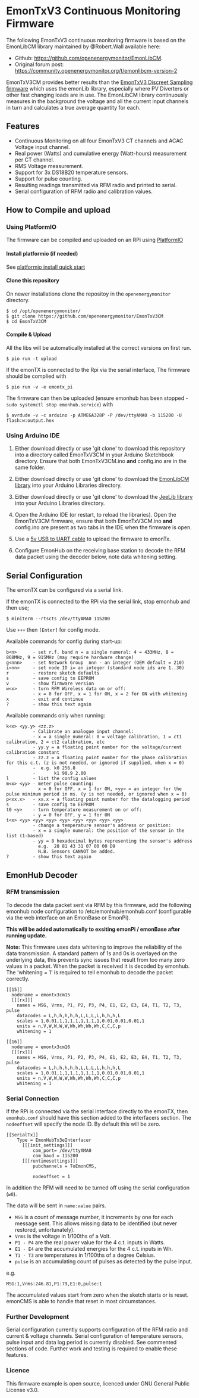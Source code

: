 
# EmonTxV3 Continuous Monitoring Firmware

The following EmonTxV3 continuous monitoring firmware is based on the EmonLibCM library maintained by @Robert.Wall available here: 

- Github: https://github.com/openenergymonitor/EmonLibCM. 
- Original forum post: https://community.openenergymonitor.org/t/emonlibcm-version-2

EmonTxV3CM provides better results than the [EmonTxV3 Discreet Sampling firmware](https://github.com/openenergymonitor/emontx3) which uses the emonLib library, especially where PV Diverters or other fast changing loads are in use. The EmonLibCM library continuously measures in the background the voltage and all the current input channels in turn and calculates a true average quantity for each.

## Features

- Continuous Monitoring on all four EmonTxV3 CT channels and ACAC Voltage input channel.
- Real power (Watts) and cumulative energy (Watt-hours) measurement per CT channel.
- RMS Voltage measurement.
- Support for 3x DS18B20 temperature sensors.
- Support for pulse counting.
- Resulting readings transmitted via RFM radio and printed to serial.
- Serial configuration of RFM radio and calibration values.

## How to Compile and upload

### Using PlatformIO

The firmware can be compiled and uploaded on an RPi using [PlatformIO](https://platformio.org)

#### Install platformio (if needed)

See [platformio install quick start](http://docs.platformio.org/en/latest/installation.html#super-quick-mac-linux)

#### Clone this repository

On newer installations clone the repositoy in the `openenergymonitor` directory.

    $ cd /opt/openenergymonitor/
    $ git clone https://github.com/openenergymonitor/EmonTxV3CM
    $ cd EmonTxV3CM

#### Compile & Upload

All the libs will be automatically installed at the correct versions on first run.

    $ pio run -t upload

If the emonTX is connected to the Rpi via the serial interface, The firmware should be complied with

    $ pio run -v -e emontx_pi

The firmware can then be uploaded (ensure emonhub has been stopped - `sudo systemctl stop emonhub.service`) with

    $ avrdude -v -c arduino -p ATMEGA328P -P /dev/ttyAMA0 -b 115200 -U flash:w:output.hex

### Using Arduino IDE

1. Either download directly or use 'git clone' to download this repository into a directory called EmonTxV3CM in your Arduino Sketchbook directory. Ensure that both EmonTxV3CM.ino **and** config.ino are in the same folder.

2. Either download directly or use 'git clone' to download the [EmonLibCM library](https://github.com/openenergymonitor/EmonLibCM) into your Arduino Libraries directory.

3. Either download directly or use 'git clone' to download the [JeeLib library](https://github.com/jcw/jeelib) into your Arduino Libraries directory.

4. Open the Arduino IDE (or restart, to reload the libraries). Open the EmonTxV3CM firmware, ensure that both EmonTxV3CM.ino **and** config.ino are present as two tabs in the IDE when the firmware is open.

5. Use a [5v USB to UART cable](https://shop.openenergymonitor.com/programmers) to upload the firmware to emonTx.

6. Configure EmonHub on the receiving base station to decode the RFM data packet using the decoder below, note data whitening setting.

## Serial Configuration

The emonTX can be configured via a serial link.

If the emonTX is connected to the RPi via the serial link, stop emonhub and then use;

    $ miniterm --rtscts /dev/ttyAMA0 115200

Use `+++` then `[Enter]` for config mode.

Available commands for config during start-up:

    b<n>      - set r.f. band n = a single numeral: 4 = 433MHz, 8 = 868MHz, 9 = 915MHz (may require hardware change)
    g<nnn>    - set Network Group  nnn - an integer (OEM default = 210)
    i<nn>     - set node ID i= an integer (standard node ids are 1..30)
    r         - restore sketch defaults
    s         - save config to EEPROM
    v         - show firmware version
    w<x>      - turn RFM Wireless data on or off:
              - x = 0 for OFF, x = 1 for ON, x = 2 for ON with whitening
    x         - exit and continue
    ?         - show this text again

Available commands only when running:

    k<x> <yy.y> <zz.z>
              - Calibrate an analogue input channel:
              - x = a single numeral: 0 = voltage calibration, 1 = ct1 calibration, 2 = ct2 calibration, etc
              - yy.y = a floating point number for the voltage/current calibration constant
              - zz.z = a floating point number for the phase calibration for this c.t. (z is not needed, or ignored if supplied, when x = 0)
              -  e.g. k0 256.8
              -       k1 90.9 2.00
    l         - list the config values
    m<x> <yy> - meter pulse counting:
                x = 0 for OFF, x = 1 for ON, <yy> = an integer for the pulse minimum period in ms. (y is not needed, or ignored when x = 0)
    p<xx.x>   - xx.x = a floating point number for the datalogging period
    s         - save config to EEPROM
    t0 <y>    - turn temperature measurement on or off:
              - y = 0 for OFF, y = 1 for ON
    t<x> <yy> <yy> <yy> <yy> <yy> <yy> <yy> <yy>
              - change a temperature sensor's address or position:
              - x = a single numeral: the position of the sensor in the list (1-based)
              - yy = 8 hexadecimal bytes representing the sensor's address
                e.g.  28 81 43 31 07 00 00 D9
                N.B. Sensors CANNOT be added.
    ?         - show this text again

## EmonHub Decoder

### RFM transmission

To decode the data packet sent via RFM by this firmware, add the following emonhub node configuration to /etc/emonhub/emonhub.conf (configurable via the web interface on an EmonBase or EmonPi).

**This will be added automatically to exsiting emonPi / emonBase after running update.**

**Note:** This firmware uses data whitening to improve the reliability of the data transmission. A standard pattern of 1s and 0s is overlayed on the underlying data, this prevents sync issues that result from too many zero values in a packet. When the packet is received it is decoded by emonhub. The 'whitening = 1' is required to tell emonhub to decode the packet correctly.

    [[15]]
      nodename = emontx3cm15
      [[[rx]]]
        names = MSG, Vrms, P1, P2, P3, P4, E1, E2, E3, E4, T1, T2, T3, pulse
        datacodes = L,h,h,h,h,h,L,L,L,L,h,h,h,L
        scales = 1,0.01,1,1,1,1,1,1,1,1,0.01,0.01,0.01,1
        units = n,V,W,W,W,W,Wh,Wh,Wh,Wh,C,C,C,p
        whitening = 1

    [[16]]
      nodename = emontx3cm16
      [[[rx]]]
        names = MSG, Vrms, P1, P2, P3, P4, E1, E2, E3, E4, T1, T2, T3, pulse
        datacodes = L,h,h,h,h,h,L,L,L,L,h,h,h,L
        scales = 1,0.01,1,1,1,1,1,1,1,1,0.01,0.01,0.01,1
        units = n,V,W,W,W,W,Wh,Wh,Wh,Wh,C,C,C,p
        whitening = 1

### Serial Connection

If the RPi is connected via the serial interface directly to the emonTX, then `emonhub.conf` should have this section added to the interfacers section.  The `nodeoffset` will specify the node ID. By default this will be zero.

    [[SerialTx]]
        Type = EmonHubTx3eInterfacer
          [[[init_settings]]]
              com_port= /dev/ttyAMA0
              com_baud = 115200
          [[[runtimesettings]]]
              pubchannels = ToEmonCMS,

              nodeoffset = 1

In addition the RFM will need to be turned off using the serial configuration (`w0`).

The data will be sent in `name:value` pairs.

* `MSG` is a count of message number, it increments by one for each message sent. This allows missing data to be identified (but never restored, unfortunately).
* `Vrms` is the voltage in 1/100ths of a Volt.
* `P1 - P4` are the real power value for the 4 c.t. inputs in Watts.
* `E1 - E4` are the accumulated energies for the 4 c.t. inputs in Wh.
* `T1 - T3` are temperatures in 1/100ths of a degree Celsius.
* `pulse` is an accumulating count of pulses as detected by the pulse input.

e.g.

    MSG:1,Vrms:246.81,P1:79,E1:0,pulse:1

The accumulated values start from zero when the sketch starts or is reset. emonCMS is able to handle that reset in most circumstances.


### Further Development

Serial configuration currently supports configuration of the RFM radio and current & voltage channels. Serial configuration of temperature sensors, pulse input and data log period is currently disabled. See commented sections of code. Further work and testing is required to enable these features.

### Licence

This firmware example is open source, licenced under GNU General Public License v3.0.
